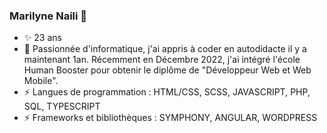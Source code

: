 ### Marilyne Naili 👋 ###

- ✨ 23 ans
- 💬 Passionnée d'informatique, j'ai appris à coder en autodidacte il y a maintenant 1an. Récemment en Décembre 2022, j'ai intégré l'école Human Booster pour obtenir le diplôme de "Développeur Web et Web Mobile". 
- ⚡ Langues de programmation : HTML/CSS, SCSS, JAVASCRIPT, PHP, SQL, TYPESCRIPT
- ⚡ Frameworks et bibliothèques : SYMPHONY, ANGULAR, WORDPRESS

